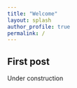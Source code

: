 ```yaml
---
title: "Welcome"
layout: splash
author_profile: true
permalink: /
---
```


<h2> First post </h2>

Under construction